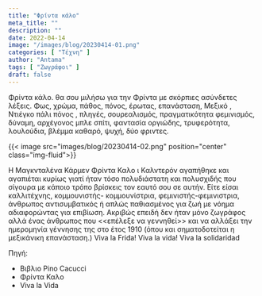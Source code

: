 ```yaml
---
title: "Φρίντα κάλο"
meta_title: ""
description: ""
date: 2022-04-14
image: "/images/blog/20230414-01.png"
categories: [ "Τέχνη" ]
author: "Antama"
tags: [ "Ζωγράφοι" ]
draft: false
---
```


Φρίντα κάλο.
θα σου μιλήσω για την Φρίντα με σκόρπιες ασύνδετες λέξεις. Φως, χρώμα, πάθος, πόνος, έρωτας, επανάσταση, Μεξικό ,
Ντιέγκο πάλι πόνος , πληγές, σουρεαλισμός, πραγματικότητα φεμινισμός, δύναμη, αρχέγονος μπλε σπίτι, φαντασία οργιώδης,
τρυφερότητα, λουλούδια, βλέμμα καθαρό, ψυχή, δύο φριντες.

{{< image src="images/blog/20230414-02.png" position="center" class="img-fluid">}}

Η Μαγκνταλένα Κάρμεν Φρίντα Καλο ι Καλντερόν αγαπήθηκε και αγαπιέται κυρίως γιατί ήταν τόσο πολυδιάστατη και πολυσχιδής
που σίγουρα με κάποιο τρόπο βρίσκεις τον εαυτό σου σε αυτήν. Είτε είσαι καλλιτέχνης, κομμουνιστής- κομμουνίστρια,
φεμινιστής-φεμινιστρια, άνθρωπος αντισυμβατικός ή απλώς παθιασμένος για ζωή με νόημα αδιαφορώντας για επιβίωση. Ακριβώς
επειδή δεν ήταν μόνο ζωγράφος αλλά ένας άνθρωπος που <<επέλεξε να γεννηθεί>> και να αλλάξει την ημερομηνία γέννησης της
στο έτος 1910 (όπου και σηματοδοτείται η μεξικάνικη επανάσταση.)
Viva la Frida! Viva la vida! Viva la solidaridad

Πηγή:

- Bιβλιο Pino Cacucci
- Φρίντα Καλo
- Viva la Vida
